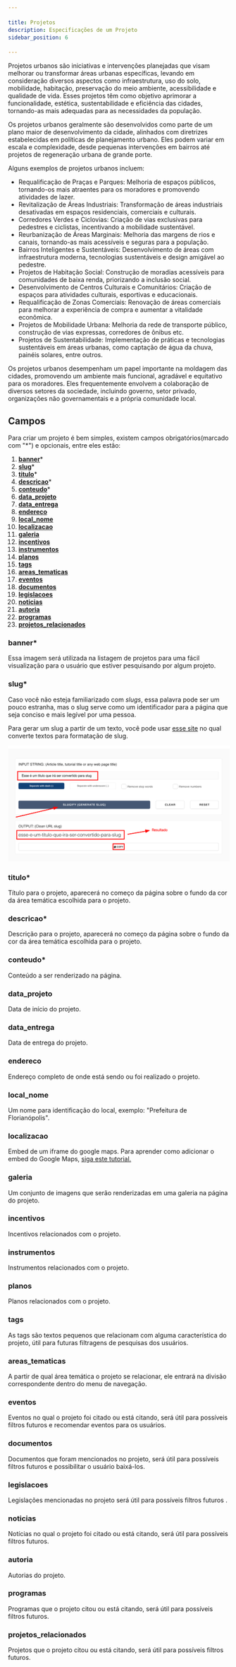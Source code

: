 ```yaml
---

title: Projetos
description: Especificações de um Projeto
sidebar_position: 6

---
```

Projetos urbanos são iniciativas e intervenções planejadas que visam melhorar ou transformar áreas urbanas específicas, levando em consideração diversos aspectos como infraestrutura, uso do solo, mobilidade, habitação, preservação do meio ambiente, acessibilidade e qualidade de vida. Esses projetos têm como objetivo aprimorar a funcionalidade, estética, sustentabilidade e eficiência das cidades, tornando-as mais adequadas para as necessidades da população.

Os projetos urbanos geralmente são desenvolvidos como parte de um plano maior de desenvolvimento da cidade, alinhados com diretrizes estabelecidas em políticas de planejamento urbano. Eles podem variar em escala e complexidade, desde pequenas intervenções em bairros até projetos de regeneração urbana de grande porte.

Alguns exemplos de projetos urbanos incluem:

- Requalificação de Praças e Parques: Melhoria de espaços públicos, tornando-os mais atraentes para os moradores e promovendo atividades de lazer.
- Revitalização de Áreas Industriais: Transformação de áreas industriais desativadas em espaços residenciais, comerciais e culturais.
- Corredores Verdes e Ciclovias: Criação de vias exclusivas para pedestres e ciclistas, incentivando a mobilidade sustentável.
- Reurbanização de Áreas Marginais: Melhoria das margens de rios e canais, tornando-as mais acessíveis e seguras para a população.
- Bairros Inteligentes e Sustentáveis: Desenvolvimento de áreas com infraestrutura moderna, tecnologias sustentáveis e design amigável ao pedestre.
- Projetos de Habitação Social: Construção de moradias acessíveis para comunidades de baixa renda, priorizando a inclusão social.
- Desenvolvimento de Centros Culturais e Comunitários: Criação de espaços para atividades culturais, esportivas e educacionais.
- Requalificação de Zonas Comerciais: Renovação de áreas comerciais para melhorar a experiência de compra e aumentar a vitalidade econômica.
- Projetos de Mobilidade Urbana: Melhoria da rede de transporte público, construção de vias expressas, corredores de ônibus etc.
- Projetos de Sustentabilidade: Implementação de práticas e tecnologias sustentáveis em áreas urbanas, como captação de água da chuva, painéis solares, entre outros.

Os projetos urbanos desempenham um papel importante na moldagem das cidades, promovendo um ambiente mais funcional, agradável e equitativo para os moradores. Eles frequentemente envolvem a colaboração de diversos setores da sociedade, incluindo governo, setor privado, organizações não governamentais e a própria comunidade local.

## Campos

Para criar um projeto é bem simples, existem campos obrigatórios(marcado com "*") e opcionais, entre eles estão:

1. [__banner__](#banner)*
2. [__slug__](#slug)*
3. [__titulo__](#titulo)*
4. [__descricao__](#descricao)*
5. [__conteudo__](#conteudo)*
6. [__data_projeto__](#data_projeto)
7. [__data_entrega__](#data_entrega)
8. [__endereco__](#endereco)
9. [__local_nome__](#local_nome)
10. [__localizacao__](#localizacao)
11. [__galeria__](#galeria)
12. [__incentivos__](#incentivos)
13. [__instrumentos__](#instrumentos)
14. [__planos__](#planos)
15. [__tags__](#tags)
16. [__areas_tematicas__](#areas_tematicas)
17. [__eventos__](#eventos)
18. [__documentos__](#documentos)
19. [__legislacoes__](#legislacoes)
20. [__noticias__](#noticias)
21. [__autoria__](#autoria)
22. [__programas__](#programas)
23. [__projetos_relacionados__](#projetos_relacionados)

### banner*

Essa imagem será utilizada na listagem de projetos para uma fácil visualização para o usuário que estiver pesquisando por algum projeto.

### slug*

Caso você não esteja familiarizado com _slugs_, essa palavra pode ser um pouco estranha, mas o slug serve como um identificador para a página que seja conciso e mais legível por uma pessoa.

Para gerar um slug a partir de um texto, você pode usar [esse site](https://slugify.online/) no qual converte textos para formatação de slug.

![Alt](images/generating-slug.png)

### titulo*

Título para o projeto, aparecerá no começo da página sobre o fundo da cor da área temática escolhida para o projeto.

### descricao*

Descrição para o projeto, aparecerá no começo da página sobre o fundo da cor da área temática escolhida para o projeto.

### conteudo*

Conteúdo a ser renderizado na página.

### data_projeto

Data de início do projeto.

### data_entrega

Data de entrega do projeto.

### endereco

Endereço completo de onde está sendo ou foi realizado o projeto.

### local_nome

Um nome para identificação do local, exemplo: "Prefeitura de Florianópolis".

### localizacao

Embed de um iframe do google maps. Para aprender como adicionar o embed do Google Maps, [siga este tutorial.](/docs/gestao-de-conteudo/gestao-de-conteudo/google-maps-embed.md)

### galeria

Um conjunto de imagens que serão renderizadas em uma galeria na página do projeto.

### incentivos

Incentivos relacionados com o projeto.

### instrumentos

Instrumentos relacionados com o projeto.

### planos

Planos relacionados com o projeto.

### tags

As tags são textos pequenos que relacionam com alguma característica do projeto, útil para futuras filtragens de pesquisas dos usuários.

### areas_tematicas

A partir de qual área temática o projeto se relacionar, ele entrará na divisão correspondente dentro do menu de navegação.

### eventos

Eventos no qual o projeto foi citado ou está citando, será útil para possíveis filtros futuros e recomendar eventos para os usuários.

### documentos

Documentos que foram mencionados no projeto, será útil para possíveis filtros futuros e possibilitar o usuário baixá-los.

### legislacoes

Legislações mencionadas no projeto será útil para possíveis filtros futuros .

### noticias

Notícias no qual o projeto foi citado ou está citando, será útil para possíveis filtros futuros.

### autoria

Autorias do projeto.

### programas

Programas que o projeto citou ou está citando, será útil para possíveis filtros futuros.

### projetos_relacionados

Projetos que o projeto citou ou está citando, será útil para possíveis filtros futuros.
